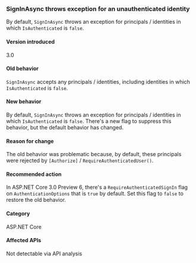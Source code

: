 ### SignInAsync throws exception for an unauthenticated identity

By default, `SignInAsync` throws an exception for principals / identities in which `IsAuthenticated` is `false`.

#### Version introduced

3.0

#### Old behavior

`SignInAsync` accepts any principals / identities, including identities in which `IsAuthenticated` is `false`.

#### New behavior

By default, `SignInAsync` throws an exception for principals / identities in which `IsAuthenticated` is `false`. There's a new flag to suppress this behavior, but the default behavior has changed.

#### Reason for change

The old behavior was problematic because, by default, these principals were rejected by `[Authorize]` / `RequireAuthenticatedUser()`.

#### Recommended action

In ASP.NET Core 3.0 Preview 6, there's a `RequireAuthenticatedSignIn` flag on `AuthenticationOptions` that is `true` by default. Set this flag to `false` to restore the old behavior.

#### Category

ASP.NET Core

#### Affected APIs

Not detectable via API analysis

